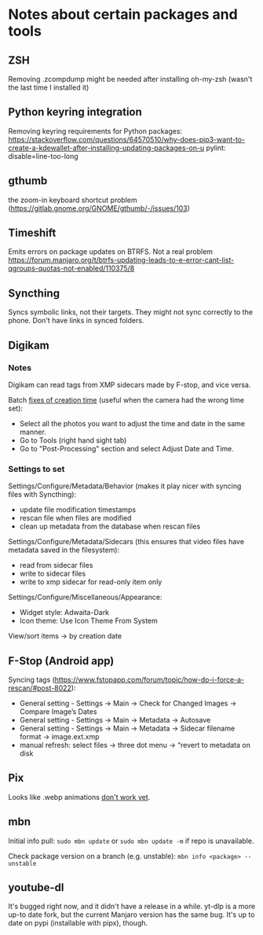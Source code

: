 Notes about certain packages and tools
======================================

## ZSH
Removing .zcompdump might be needed after installing oh-my-zsh (wasn't the last time I installed it)

## Python keyring integration
Removing keyring requirements for Python packages: https://stackoverflow.com/questions/64570510/why-does-pip3-want-to-create-a-kdewallet-after-installing-updating-packages-on-u pylint: disable=line-too-long

## gthumb
the zoom-in keyboard shortcut problem (https://gitlab.gnome.org/GNOME/gthumb/-/issues/103)

## Timeshift
Emits errors on package updates on BTRFS. Not a real problem
https://forum.manjaro.org/t/btrfs-updating-leads-to-e-error-cant-list-qgroups-quotas-not-enabled/110375/8

## Syncthing
Syncs symbolic links, not their targets.
They might not sync correctly to the phone.
Don't have links in synced folders.

## Digikam

### Notes
Digikam can read tags from XMP sidecars made by F-stop, and vice versa.

Batch [fixes of creation time](https://www.reddit.com/r/kde/comments/qdlk14/comment/hlb35js/?utm_source=share&utm_medium=web2x&context=3)
(useful when the camera had the wrong time set):
- Select all the photos you want to adjust the time and date in the same manner.
- Go to Tools (right hand sight tab)
- Go to "Post-Processing" section and select Adjust Date and Time.

### Settings to set
Settings/Configure/Metadata/Behavior (makes it play nicer with syncing files with Syncthing):
- update file modification timestamps
- rescan file when files are modified
- clean up metadata from the database when rescan files

Settings/Configure/Metadata/Sidecars (this ensures that video files have metadata saved in the filesystem):
- read from sidecar files
- write to sidecar files
- write to xmp sidecar for read-only item only

Settings/Configure/Miscellaneous/Appearance:
- Widget style: Adwaita-Dark
- Icon theme: Use Icon Theme From System

View/sort items -> by creation date

## F-Stop (Android app)

Syncing tags (https://www.fstopapp.com/forum/topic/how-do-i-force-a-rescan/#post-8022):
- General setting - Settings -> Main -> Check for Changed Images -> Compare Image’s Dates
- General setting - Settings -> Main -> Metadata -> Autosave
- General setting - Settings -> Main -> Metadata -> Sidecar filename format -> image.ext.xmp
- manual refresh: select files -> three dot menu -> “revert to metadata on disk

## Pix

Looks like .webp animations [don't work yet](https://github.com/linuxmint/pix/issues/151#issuecomment-1462024306).

## mbn

Initial info pull: `sudo mbn update` or `sudo mbn update -m` if repo is unavailable.

Check package version on a branch (e.g. unstable): `mbn info <package> --unstable`

## youtube-dl

It's bugged right now, and it didn't have a release in a while.
yt-dlp is a more up-to date fork, but the current Manjaro version has the same bug.
It's up to date on pypi (installable with pipx), though.
